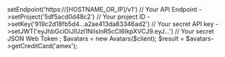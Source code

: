 <?php

use Appwrite\Client;
use Appwrite\Services\Avatars;

$client = new Client();

$client
    ->setEndpoint('https://[HOSTNAME_OR_IP]/v1') // Your API Endpoint
    ->setProject('5df5acd0d48c2') // Your project ID
    ->setKey('919c2d18fb5d4...a2ae413da83346ad2') // Your secret API key
    ->setJWT('eyJhbGciOiJIUzI1NiIsInR5cCI6IkpXVCJ9.eyJ...') // Your secret JSON Web Token
;

$avatars = new Avatars($client);

$result = $avatars->getCreditCard('amex');